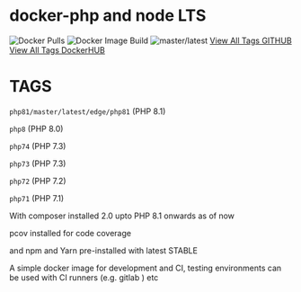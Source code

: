 # docker-php and node LTS 
![Docker Pulls](https://img.shields.io/docker/pulls/msonowal/docker-php-node.svg) ![Docker Image Build](https://github.com/msonowal/docker-php-node/actions/workflows/docker-image.yml/badge.svg)
![master/latest](https://github.com/msonowal/docker-php-node/actions/workflows/docker-image.yml/badge.svg?branch=master)
[View All Tags GITHUB](https://github.com/users/msonowal/packages/container/docker-php-node/versions)
[View All Tags DockerHUB](https://hub.docker.com/repository/docker/msonowal/docker-php-node/tags?page=1&ordering=last_updated)
# TAGS

`php81/master/latest/edge/php81` (PHP 8.1)

`php8` (PHP 8.0)

`php74` (PHP 7.3)

`php73` (PHP 7.3)

`php72` (PHP 7.2)

`php71` (PHP 7.1)


With composer installed 2.0 upto PHP 8.1 onwards as of now

pcov installed for code coverage
<!-- with XDEBUG enabled -->

and npm and Yarn pre-installed with latest STABLE

A simple docker image for development and CI, testing environments can be used with CI runners (e.g. gitlab ) etc
